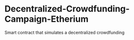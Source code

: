 # Decentralized-Crowdfunding-Campaign-Etherium
Smart contract that simulates a decentralized crowdfunding
